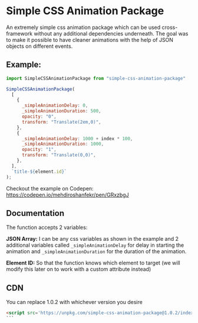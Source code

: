 # Simple CSS Animation Package

An extremely simple css animation package which can be used cross-framework without any additional dependencies underneath. The goal was to make it possible to have cleaner animations with the help of JSON objects on different events.

## Example:

```javascript
import SimpleCSSAnimationPackage from "simple-css-animation-package"

SimpleCSSAnimationPackage(
  [
    {
      _simpleAnimationDelay: 0,
      _simpleAnimationDuration: 500,
      opacity: "0",
      transform: "Translate(2em,0)",
    },
    {
      _simpleAnimationDelay: 1000 + index * 100,
      _simpleAnimationDuration: 1000,
      opacity: "1",
      transform: "Translate(0,0)",
    },
  ],
  `title-${element.id}`
);
```
Checkout the example on Codepen: https://codepen.io/mehdiroshanfekr/pen/GRxzbgJ

## Documentation

The function accepts 2 variables:

**JSON Array:** I can be any css variables as shown in the example and 2 additional variables called `_simpleAnimationDelay` for delay in starting the animation and `_simpleAnimationDuration` for the duration of the animation.

**Element ID:** So that the function knows which element to target (we will modify this later on to work with a custom attribute instead)

## CDN

You can replace 1.0.2 with whichever version you desire

````html
<script src='https://unpkg.com/simple-css-animation-package@1.0.2/index.js'></script>
```